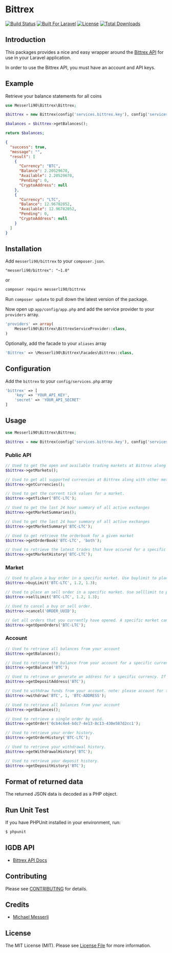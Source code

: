 Bittrex
=========

[![Build Status](https://travis-ci.org/messerli90/bittrex.svg?branch=master)](https://travis-ci.org/messerli90/igdb)
[![Built For Laravel](https://img.shields.io/badge/built%20for-laravel-blue.svg)](http://laravel.com)
[![License](https://poser.pugx.org/messerli90/igdb/license)](https://packagist.org/packages/messerli90/igdb)
[![Total Downloads](https://poser.pugx.org/messerli90/bittrex/downloads)](https://packagist.org/packages/messerli90/bittrex)

## Introduction
This packages provides a nice and easy wrapper around the [Bittrex API](https://bittrex.com/) for use in your Laravel application.

In order to use the Bittrex API, you must have an account and API keys. 

## Example

Retrieve your balance statements for all coins

```php
use Messerli90\Bittrex\Bittrex;

$bittrex = new Bittrex(config('services.bittrex.key'), config('services.bittrex.secret'));

$balances = $bittrex->getBalances();

return $balances;
```

```json
{
  "success": true,
  "message": "",
  "result": [
    {
      "Currency": "BTC",
      "Balance": 2.20529678,
      "Available": 2.20529678,
      "Pending": 0,
      "CryptoAddress": null
    },
    {
      "Currency": "LTC",
      "Balance": 12.96782052,
      "Available": 12.96782052,
      "Pending": 0,
      "CryptoAddress": null
    }
  ]
}
```

## Installation

Add `messerli90/bittrex` to your `composer.json`.
```
"messerli90/bittrex": "~1.0"
```
or 
```bash
composer require messerli90/bittrex
```

Run `composer update` to pull down the latest version of the package.

Now open up `app/config/app.php` and add the service provider to your `providers` array.

```php
'providers' => array(
    Messerli90\Bittrex\BittrexServiceProvider::class,
)
```

Optionally, add the facade to your `aliases` array
```php
'Bittrex' => \Messerli90\Bittrex\Facades\Bittrex::class,
```

## Configuration

Add the `bittrex` to your `config/services.php` array
```php
'bittrex' => [
    'key' => 'YOUR_API_KEY',
    'secret' => 'YOUR_API_SECRET'
]
```

## Usage
```php
use Messerli90\Bittrex\Bittrex;

$bittrex = new Bittrex(config('services.bittrex.key'), config('services.bittrex.secret'));
```

### Public API

```php
// Used to get the open and available trading markets at Bittrex along with other meta data.
$bittrex->getMarkets();

// Used to get all supported currencies at Bittrex along with other meta data.
$bittrex->getCurrencies();

// Used to get the current tick values for a market.
$bittrex->getTicker('BTC-LTC');

// Used to get the last 24 hour summary of all active exchanges
$bittrex->getMarketSummaries();

// Used to get the last 24 hour summary of all active exchanges
$bittrex->getMarketSummary('BTC-LTC');

// Used to get retrieve the orderbook for a given market
$bittrex->getOrderBook('BTC-LTC', 'both');

// Used to retrieve the latest trades that have occured for a specific market.
$bittrex->getMarketHistory('BTC-LTC');
```

### Market
```php
// Used to place a buy order in a specific market. Use buylimit to place limit orders. Make sure you have the proper permissions set on your API keys for this call to work
$bittrex->buyLimit('BTC-LTC', 1.2, 1.3);

// Used to place an sell order in a specific market. Use selllimit to place limit orders.
$bittrex->sellLimit('BTC-LTC', 1.2, 1.3);

// Used to cancel a buy or sell order.
$bittrex->cancel('ORDER_UUID');

// Get all orders that you currently have opened. A specific market can be requested
$bittrex->getOpenOrders('BTC-LTC');
```

### Account
```php
// Used to retrieve all balances from your account
$bittrex->getBalances();

// Used to retrieve the balance from your account for a specific currency.
$bittrex->getBalance('BTC');

// Used to retrieve or generate an address for a specific currency. If one does not exist, the call will fail and return ADDRESS_GENERATING until one is available.
$bittrex->getDepositAddress('BTC');

// Used to withdraw funds from your account. note: please account for txfee.
$bittrex->withdraw('BTC', 1, 'BTC-ADDRESS');

// Used to retrieve all balances from your account
$bittrex->getBalances();

// Used to retrieve a single order by uuid.
$bittrex->getOrder('0cb4c4e4-bdc7-4e13-8c13-430e587d2cc1');

// Used to retrieve your order history.
$bittrex->getOrderHistory('BTC-LTC');

// Used to retrieve your withdrawal history.
$bittrex->getWithdrawalHistory('BTC');

// Used to retrieve your deposit history.
$bittrex->getDepositHistory('BTC');
```

## Format of returned data

The returned JSON data is decoded as a PHP object.

## Run Unit Test

If you have PHPUnit installed in your environment, run:

```bash
$ phpunit
```

## IGDB API

- [Bittrex API Docs](https://bittrex.com/Home/Api)


## Contributing

Please see [CONTRIBUTING](CONTRIBUTING.md) for details.

## Credits

- [Michael Messerli](https://twitter.com/michaelmesserli)

## License

The MIT License (MIT). Please see [License File](LICENSE.md) for more information.
